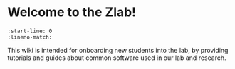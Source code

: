 # Welcome to the Zlab!

```{literalinclude} ascii_logo.txt
:start-line: 0
:lineno-match:
```

This wiki is intended for onboarding new students into the lab, by providing tutorials and guides about common software used in our lab and research.
